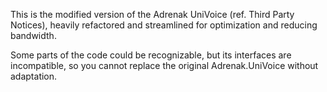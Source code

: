 This is the modified version of the Adrenak UniVoice (ref. Third Party Notices), heavily refactored and streamlined for optimization and reducing bandwidth.

Some parts of the code could be recognizable, but its interfaces are incompatible, so you cannot replace the original Adrenak.UniVoice without adaptation.